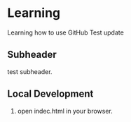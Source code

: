 # Learning

Learning how to use GitHub
Test update

## Subheader

test subheader.

## Local Development

1. open indec.html in your browser.
